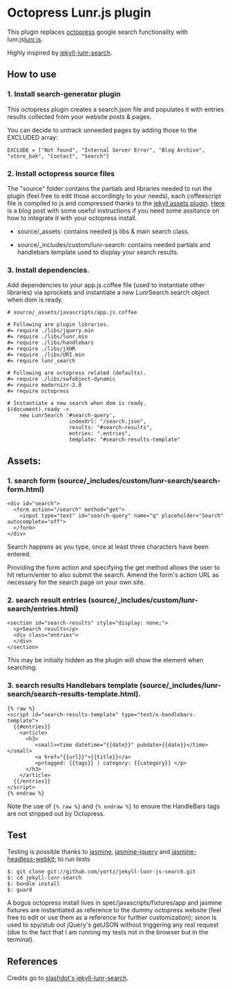 # Octopress Lunr.js plugin

This plugin replaces [octopress](https://github.com/imathis/octopress) google search functionality with lunr.js[lunr.js](http://lunrjs.com/).

Highly inspired by [jekyll-lunr-search](https://github.com/slashdotdash/jekyll-lunr-js-search).

## How to use

### 1. Install search-generator plugin

This octopress plugin creates a search.json file and populates it with entries results collected from your website posts & pages.

You can decide to untrack unneeded pages by adding those to the EXCLUDED array:

	EXCLUDE = ["Not found", "Internal Server Error", "Blog Archive", "store_bak", "Contact", "Search"]

### 2. Install octopress source files

The "source" folder contains the partials and libraries needed to run the plugin (feel free to edit those accordingly to your needs), each coffeescript file is compiled to js and compressed thanks to the [jekyll assets plugin](https://github.com/ixti/jekyll-assets). [Here](http://matt.coneybeare.me/how-to-setup-a-rails-like-asset-pipeline-with-octopress/) is a blog post with some useful instructions if you need some assitance on how to integrate it with your octopress install.

* source/_assets: contains needed js libs & main search class. 

* source/_includes/custom/lunr-search: contains needed partials and handlebars template used to display your search results.

### 3. Install dependencies.

Add dependencies to your app.js.coffee file (used to instantiate other libraries) via sprockets and instantiate a new LunrSearch search object when dom is ready.

	# source/_assets/javascripts/app.js.coffee
	
	# Following are plugin libraries.
	#= require ./libs/jquery.min
	#= require ./libs/lunr.min
	#= require ./libs/handlebars
	#= require ./libs/jXHR
	#= require ./libs/URI.min
	#= require lunr_search
	
	# Following are octopress related (defaults).
	#= require ./libs/swfobject-dynamic
	#= require modernizr-2.0
	#= require octopress
	
	# Instantiate a new search when dom is ready.
	$(document).ready ->
		new LunrSearch '#search-query',
	               		indexUrl: "/search.json",
	               	 	results: "#search-results",
	               	 	entries: ".entries",
	 	                template: "#search-results-template"
										
## Assets:

### 1. search form (source/_includes/custom/lunr-search/search-form.html)

    <div id="search">
      <form action="/search" method="get">
        <input type="text" id="search-query" name="q" placeholder="Search" autocomplete="off">
      </form>
    </div>

Search happens as you type, once at least three characters have been entered. 

Providing the form action and specifying the get method allows the user to hit return/enter to also submit the search.
Amend the form's action URL as necessary for the search page on your own site.

### 2. search result entries (source/_includes/custom/lunr-search/entries.html)

    <section id="search-results" style="display: none;">
      <p>Search results</p>
      <div class="entries">
      </div>
    </section>

This may be initially hidden as the plugin will show the element when searching.

### 3. search results Handlebars template (source/_includes/lunr-search/search-results-template.html).

    {% raw %}
    <script id="search-results-template" type="text/x-handlebars-template">
      {{#entries}}
        <article>
          <h3>
             <small><time datetime="{{date}}" pubdate>{{date}}</time></small>
             <a href="{{url}}">{{title}}</a>
             <p>tagged: {{tags}} | category: {{category}} </p>
          </h3>
        </article>
      {{/entries}}
    </script>
    {% endraw %}


Note the use of `{% raw %}` and `{% endraw %}` to ensure the HandleBars tags are not stripped out by Octopress.

## Test

Testing is possible thanks to [jasmine](http://pivotal.github.io/jasmine/), [jasmine-jquery](https://github.com/velesin/jasmine-jquery) and [jasmine-headless-webkit](https://github.com/johnbintz/jasmine-headless-webkit); to run tests 

	$: git clone git://github.com/yortz/jekyll-lunr-js-search.git
	$: cd jekyll-lunr-search
	$: bundle install
	$: guard

A bogus octopress install lives in spec/javascripts/fixtures/app and jasmine fixtures are instantiated as reference to the dummy octopress website (feel free to edit or use them as a reference for further customization); sinon is used to spy/stub out jQuery's getJSON without triggering any real request (due to the fact that I am running my tests not in the browser but in the terminal).

## References

Credits go to [slashdot's jekyll-lunr-search](https://github.com/slashdotdash/jekyll-lunr-js-search).
